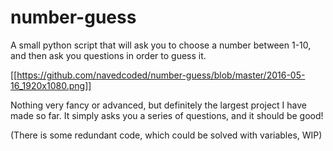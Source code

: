 # number-guess
A small python script that will ask you to choose a number between 1-10, and then ask you questions in order to guess it.

[[https://github.com/navedcoded/number-guess/blob/master/2016-05-16_1920x1080.png]]

Nothing very fancy or advanced, but definitely the largest project I have made so far. It simply asks you a series of questions, and it should be good! 

(There is some redundant code, which could be solved with variables, WIP)
